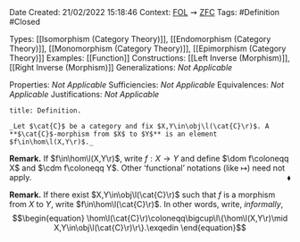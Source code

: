<br />
<br />

Date Created: 21/02/2022 15:18:46
Context: [$\textrm{FOL}$](obsidian://open?file=First%20Order%20Logic)$\,\,\rightsquigarrow\,\,$[$\textrm{ZFC}$](obsidian://open?file=Zermelo-Fraenkel%20Set%20Theory%20with%20Choice)
Tags: #Definition #Closed 

Types: [[Isomorphism (Category Theory)]], [[Endomorphism (Category Theory)]], [[Monomorphism (Category Theory)]], [[Epimorphism (Category Theory)]]
Examples: [[Function]]
Constructions: [[Left Inverse (Morphism)]], [[Right Inverse (Morphism)]]
Generalizations: _Not Applicable_

Properties: _Not Applicable_
Sufficiencies: _Not Applicable_
Equivalences: _Not Applicable_
Justifications: _Not Applicable_

``` ad-Definition
title: Definition.

_Let $\cat{C}$ be a category and fix $X,Y\in\obj\l(\cat{C}\r)$. A **$\cat{C}$-morphism from $X$ to $Y$** is an element $f\in\hom\l(X,Y\r)$._

```

**Remark.** If $f\in\hom\l(X,Y\r)$, write $f:X\to Y$ and define $\dom f\coloneqq X$ and $\cdm f\coloneqq Y$. Other $\textrm{`}$functional$\textrm{'}$ notations (like $\mapsto$) need not apply.<span style="float:right;">$\blacklozenge$</span>

**Remark.** If there exist $X,Y\in\obj\l(\cat{C}\r)$ such that $f$ is a morphism from $X$ to $Y$, write $f\in\hom\l(\cat{C}\r)$. In other words, write, _informally_,
$$\begin{equation}
    \hom\l(\cat{C}\r)\coloneqq\bigcup\l\{\hom\l(X,Y\r)\mid X,Y\in\obj\l(\cat{C}\r)\r\}.\exqedin
\end{equation}$$
